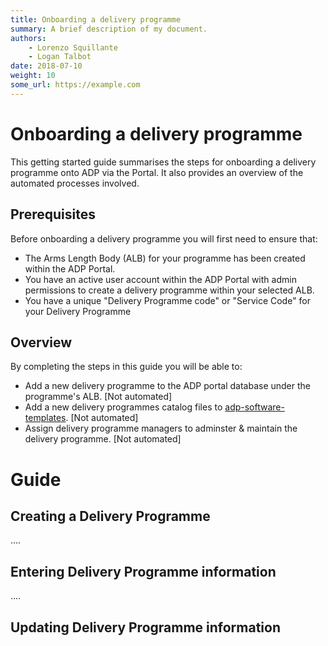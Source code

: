 ```yaml
---
title: Onboarding a delivery programme
summary: A brief description of my document.
authors:
    - Lorenzo Squillante
    - Logan Talbot
date: 2018-07-10
weight: 10
some_url: https://example.com
---
```

# Onboarding a delivery programme

This getting started guide summarises the steps for onboarding a delivery programme onto ADP via the Portal. It also provides an overview of the automated processes involved.    

## Prerequisites

Before onboarding a delivery programme you will first need to ensure that:

- The Arms Length Body (ALB) for your programme has been created within the ADP Portal.
- You have an active user account within the ADP Portal with admin permissions to create a delivery programme within your selected ALB.
- You have a unique "Delivery Programme code" or "Service Code" for your Delivery Programme

## Overview

By completing the steps in this guide you will be able to:

- Add a new delivery programme to the ADP portal database under the programme's ALB. [Not automated]
- Add a new delivery programmes catalog files to [adp-software-templates](https://github.com/DEFRA/adp-software-templates). [Not automated]
- Assign delivery programme managers to adminster & maintain the delivery programme. [Not automated]

# Guide

## Creating a Delivery Programme
....
## Entering Delivery Programme information
....
## Updating Delivery Programme information
